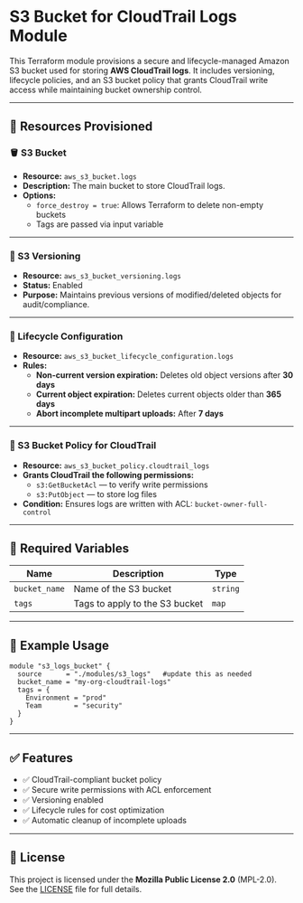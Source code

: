 # S3 Bucket for CloudTrail Logs Module

This Terraform module provisions a secure and lifecycle-managed Amazon S3 bucket used for storing **AWS CloudTrail logs**. It includes versioning, lifecycle policies, and an S3 bucket policy that grants CloudTrail write access while maintaining bucket ownership control.

---

## 📁 Resources Provisioned

### 🪣 S3 Bucket
- **Resource:** `aws_s3_bucket.logs`
- **Description:** The main bucket to store CloudTrail logs.
- **Options:**
  - `force_destroy = true`: Allows Terraform to delete non-empty buckets
  - Tags are passed via input variable

---

### 🧬 S3 Versioning
- **Resource:** `aws_s3_bucket_versioning.logs`
- **Status:** Enabled
- **Purpose:** Maintains previous versions of modified/deleted objects for audit/compliance.

---

### 📆 Lifecycle Configuration
- **Resource:** `aws_s3_bucket_lifecycle_configuration.logs`
- **Rules:**
  - **Non-current version expiration:** Deletes old object versions after **30 days**
  - **Current object expiration:** Deletes current objects older than **365 days**
  - **Abort incomplete multipart uploads:** After **7 days**

---

### 🔐 S3 Bucket Policy for CloudTrail
- **Resource:** `aws_s3_bucket_policy.cloudtrail_logs`
- **Grants CloudTrail the following permissions:**
  - `s3:GetBucketAcl` — to verify write permissions
  - `s3:PutObject` — to store log files
- **Condition:** Ensures logs are written with ACL: `bucket-owner-full-control`

---

## 🔧 Required Variables

| Name         | Description                                  | Type     |
|--------------|----------------------------------------------|----------|
| `bucket_name`| Name of the S3 bucket                        | `string` |
| `tags`       | Tags to apply to the S3 bucket               | `map`    |

---

## 🚀 Example Usage

```hcl
module "s3_logs_bucket" {
  source      = "./modules/s3_logs"   #update this as needed
  bucket_name = "my-org-cloudtrail-logs"
  tags = {
    Environment = "prod"
    Team        = "security"
  }
}
```

---

## ✅ Features

- ✅ CloudTrail-compliant bucket policy
- ✅ Secure write permissions with ACL enforcement
- ✅ Versioning enabled
- ✅ Lifecycle rules for cost optimization
- ✅ Automatic cleanup of incomplete uploads

---

## 📄 License

This project is licensed under the **Mozilla Public License 2.0** (MPL-2.0).  
See the [LICENSE](./LICENSE) file for full details.
